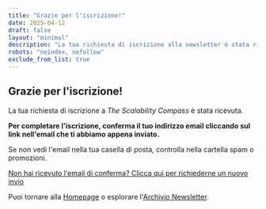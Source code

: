 ```yaml
---
title: "Grazie per l'iscrizione!"
date: 2025-04-12
draft: false
layout: "minimal"
description: "La tua richiesta di iscrizione alla newsletter è stata ricevuta."
robots: "noindex, nofollow"
exclude_from_list: true
---
```


## Grazie per l'iscrizione!

La tua richiesta di iscrizione a *The Scalability Compass* è stata ricevuta.

**Per completare l'iscrizione, conferma il tuo indirizzo email cliccando sul link nell'email che ti abbiamo appena inviato.**

Se non vedi l'email nella tua casella di posta, controlla nella cartella spam o promozioni.

<div class="resend-section">
  <p>
    <a href="javascript:void(0);" id="resend-link" class="resend-link">Non hai ricevuto l'email di conferma? Clicca qui per richiederne un nuovo invio</a>
  </p>
  <p id="resend-message" class="resend-message"></p>
</div>

<script>
//<![CDATA[
document.addEventListener('DOMContentLoaded', function() {
  const resendLink = document.getElementById('resend-link');
  const messageEl = document.getElementById('resend-message');
  let isSending = false; // Flag per evitare click multipli
  
  // Recupera email dai parametri URL
  const urlParams = new URLSearchParams(window.location.search);
  let email = urlParams.get('email') || '';
  
  // Gestisci il click sul link
  resendLink.addEventListener('click', function(e) {
    e.preventDefault();
    if (isSending) return; // Previene invii multipli

    let emailToUse = email;
    
    // Se non abbiamo una email nell'URL, mostriamo un prompt
    if (!emailToUse) {
      const userEmail = prompt('Inserisci il tuo indirizzo email per richiedere un nuovo invio:');
      if (!userEmail || !isValidEmail(userEmail)) {
        showMessage('Per favore, inserisci un indirizzo email valido.', 'error');
        return;
      }
      emailToUse = userEmail;
    }
    
    sendConfirmationRequest(emailToUse);
  });
  
  function sendConfirmationRequest(emailAddress) {
    isSending = true;
    // Aggiorna UI
    resendLink.classList.add('sending');
    resendLink.textContent = 'Invio in corso...';
    showMessage('', ''); // Pulisce messaggio precedente
    
    // Invia richiesta
    fetch('/api/resend-confirmation', {
      method: 'POST',
      headers: { 'Content-Type': 'application/json' },
      body: JSON.stringify({ email: emailAddress, language: 'it' })
    })
    .then(response => response.json())
    .then(data => {
      showMessage('Richiesta inviata! Controlla la tua casella di posta (anche spam) per l\'email di conferma.', 'success');
    })
    .catch(error => {
      console.error('Error:', error);
      showMessage('Si è verificato un errore. Riprova più tardi o contatta il supporto.', 'error');
    })
    .finally(() => {
      isSending = false;
      resendLink.classList.remove('sending');
      resendLink.textContent = 'Non hai ricevuto l'email di conferma? Clicca qui per richiederne un nuovo invio';
    });
  }
  
  function showMessage(text, type) {
    messageEl.textContent = text;
    messageEl.className = 'resend-message ' + type;
    // Rende il messaggio visibile se c'è testo
    messageEl.style.display = text ? 'block' : 'none'; 
  }
  
  function isValidEmail(emailToCheck) {
    // Semplice regex per validazione email
    return /\S+@\S+\.\S+/.test(emailToCheck);
  }
});
//]]>
</script>

Puoi tornare alla [Homepage](/it/) o esplorare l'[Archivio Newsletter](/it/newsletter/). 